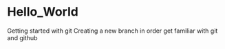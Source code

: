 # Hello_World
Getting started with git
Creating a new branch in order get familiar with git and github
